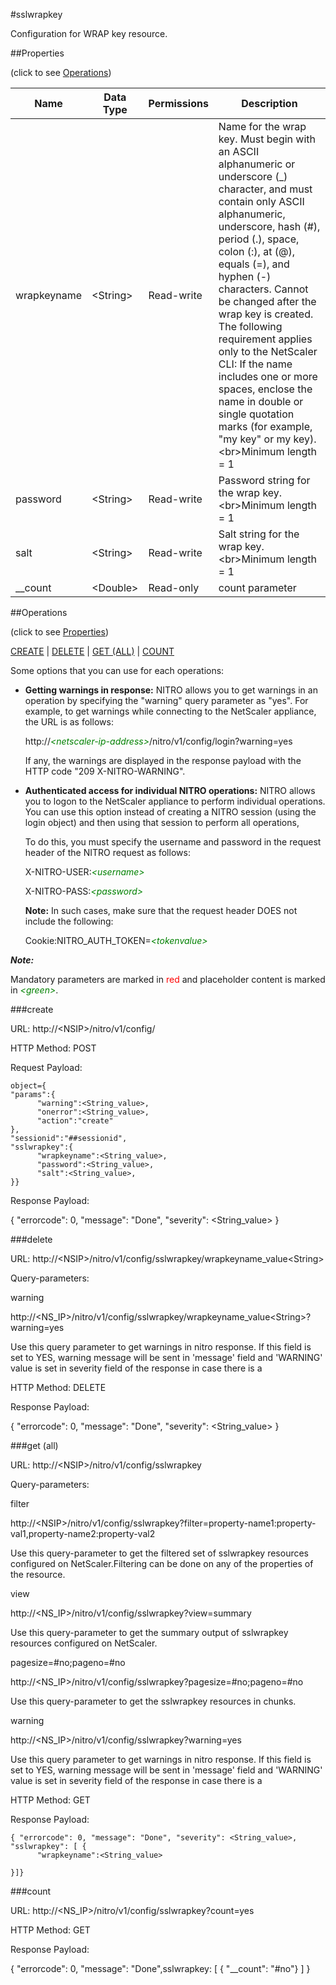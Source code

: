 #sslwrapkey

Configuration for WRAP key resource.


##Properties 
<span>(click to see [Operations](#operations))</span>


<table><thead><tr><th>Name</th><th> Data Type</th><th> Permissions</th><th>Description</th></tr></thead><tbody><tr><td>wrapkeyname</td><td>&lt;String></td><td>Read-write</td><td>Name for the wrap key. Must begin with an ASCII alphanumeric or underscore (_) character, and must contain only ASCII alphanumeric, underscore, hash (#), period (.), space, colon (:), at (@), equals (=), and hyphen (-) characters. Cannot be changed after the wrap key is created. The following requirement applies only to the NetScaler CLI: If the name includes one or more spaces, enclose the name in double or single quotation marks (for example, "my key" or my key).&lt;br>Minimum length = 1</td><tr><tr><td>password</td><td>&lt;String></td><td>Read-write</td><td>Password string for the wrap key.&lt;br>Minimum length = 1</td><tr><tr><td>salt</td><td>&lt;String></td><td>Read-write</td><td>Salt string for the wrap key.&lt;br>Minimum length = 1</td><tr><tr><td>__count</td><td>&lt;Double></td><td>Read-only</td><td>count parameter</td><tr></tbody></table>
##Operations 
<span>(click to see [Properties](#properties))</span>


[CREATE](#create) | [DELETE](#delete) | [GET (ALL)](#get-(all)) | [COUNT](#count)


Some options that you can use for each operations:
<ul><li><p><b>Getting warnings in response:</b> NITRO allows you to get warnings in an operation by specifying the "warning" query parameter as "yes". For example, to get warnings while connecting to the NetScaler appliance, the URL is as follows:</p><p>http://<span style="color:green;font-style:italic;">&lt;netscaler-ip-address&gt;</span>/nitro/v1/config/login?warning=yes</p><p>If any, the warnings are displayed in the response payload with the HTTP code "209 X-NITRO-WARNING".</p></li><li><p><b>Authenticated access for individual NITRO operations:</b> NITRO allows you to logon to the NetScaler appliance to perform individual operations. You can use this option instead of creating a NITRO session (using the login object) and then using that session to perform all operations,</p><p>To do this, you must specify the username and password in the request header of the NITRO request as follows:</p><p>X-NITRO-USER:<span style="color:green;font-style:italic;">&lt;username&gt;</span></p><p>X-NITRO-PASS:<span style="color:green;font-style:italic;">&lt;password&gt;</span></p><p><b>Note:</b> In such cases, make sure that the request header DOES not include the following:</p><p>Cookie:NITRO_AUTH_TOKEN=<span style="color:green;font-style:italic;">&lt;tokenvalue&gt;</span></p></li></ul>



***Note:*** 
Mandatory parameters are marked in <span style="color:#FF0000;">red</span> and placeholder content is marked in <span style="color:green;font-style:italic">&lt;green&gt;</span>.

###create



URL: http://&lt;NSIP&gt;/nitro/v1/config/
HTTP Method: POST
Request Payload: ```object={"params":{      "warning":<String_value>,      "onerror":<String_value>,      "action":"create"},"sessionid":"##sessionid","sslwrapkey":{      "wrapkeyname":<String_value>,      "password":<String_value>,      "salt":<String_value>,}}```
Response Payload: 
{ "errorcode": 0, "message": "Done", "severity": <String_value> }


###delete



URL: http://&lt;NSIP&gt;/nitro/v1/config/sslwrapkey/wrapkeyname_value&lt;String&gt;
Query-parameters:
warning
http://&lt;NS_IP&gt;/nitro/v1/config/sslwrapkey/wrapkeyname_value&lt;String&gt;?warning=yes
Use this query parameter to get warnings in nitro response. If this field is set to YES, warning message will be sent in 'message' field and 'WARNING' value is set in severity field of the response in case there is a



HTTP Method: DELETE
Response Payload: 
{ "errorcode": 0, "message": "Done", "severity": <String_value> }


###get (all)



URL: http://&lt;NSIP&gt;/nitro/v1/config/sslwrapkey
Query-parameters:
filter
http://&lt;NSIP&gt;/nitro/v1/config/sslwrapkey?filter=property-name1:property-val1,property-name2:property-val2
Use this query-parameter to get the filtered set of sslwrapkey resources configured on NetScaler.Filtering can be done on any of the properties of the resource.


view
http://&lt;NS_IP&gt;/nitro/v1/config/sslwrapkey?view=summary
Use this query-parameter to get the summary output of sslwrapkey resources configured on NetScaler.


pagesize=#no;pageno=#no
http://&lt;NS_IP&gt;/nitro/v1/config/sslwrapkey?pagesize=#no;pageno=#no
Use this query-parameter to get the sslwrapkey resources in chunks.


warning
http://&lt;NS_IP&gt;/nitro/v1/config/sslwrapkey?warning=yes
Use this query parameter to get warnings in nitro response. If this field is set to YES, warning message will be sent in 'message' field and 'WARNING' value is set in severity field of the response in case there is a



HTTP Method: GET
Response Payload: ```{ "errorcode": 0, "message": "Done", "severity": <String_value>, "sslwrapkey": [ {      "wrapkeyname":<String_value>}]}```



###count



URL: http://&lt;NS_IP&gt;/nitro/v1/config/sslwrapkey?count=yes
HTTP Method: GET
Response Payload: 
{ "errorcode": 0, "message": "Done",sslwrapkey: [ { "__count": "#no"} ] }


